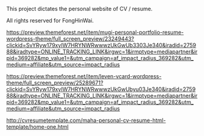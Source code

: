 This project dictates the personal website of CV / resume.

All rights reserved for FongHinWai.


https://preview.themeforest.net/item/mugi-personal-portfolio-resume-wordpress-theme/full_screen_preview/23249443?clickid=SvYRyw179xyIW7HRYNWRwwwzUkGwUb3303Je340&iradid=275988&iradtype=ONLINE_TRACKING_LINK&irgwc=1&irmptype=mediapartner&irpid=369282&mp_value1=&utm_campaign=af_impact_radius_369282&utm_medium=affiliate&utm_source=impact_radius


https://preview.themeforest.net/item/leven-vcard-wordpress-theme/full_screen_preview/25289671?clickid=SvYRyw179xyIW7HRYNWRwwwzUkGwUbyu03Je340&iradid=275988&iradtype=ONLINE_TRACKING_LINK&irgwc=1&irmptype=mediapartner&irpid=369282&mp_value1=&utm_campaign=af_impact_radius_369282&utm_medium=affiliate&utm_source=impact_radius


http://cvresumetemplate.com/maha-personal-cv-resume-html-template/home-one.html
